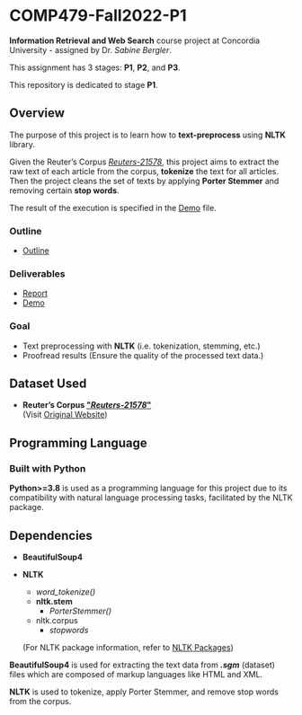 # COMP479-Fall2022-P1

**Information Retrieval and Web Search** course project at Concordia University - assigned by Dr. _Sabine Bergler_.

This assignment has 3 stages: **P1**, **P2**, and **P3**.

This repository is dedicated to stage **P1**.

## Overview

The purpose of this project is to learn how to **text-preprocess** using **NLTK** library.

Given the Reuter’s Corpus [_Reuters-21578_](../reuters21578_extracted/), this project aims to extract the raw text of each article from the corpus, **tokenize** the text for all articles. Then the project cleans the set of texts by applying **Porter Stemmer** and removing certain **stop words**.

The result of the execution is specified in the [Demo](./deliverables/demo.pdf) file.

### Outline

- [Outline](p1_outline.pdf)

### Deliverables

- [Report](./deliverables/report.pdf)
- [Demo](./deliverables/demo.pdf)

### Goal

- Text preprocessing with **NLTK** (i.e. tokenization, stemming, etc.)
- Proofread results (Ensure the quality of the processed text data.)

## Dataset Used

- **Reuter’s Corpus ["_Reuters-21578_"](../reuters21578_extracted/)**</br>
  (Visit [Original Website](http://www.daviddlewis.com/resources/testcollections/reuters21578/))

## Programming Language

### Built with **Python**

**Python>=3.8** is used as a programming language for this project due to its compatibility with natural language processing tasks, facilitated by the NLTK package.

## Dependencies

- **BeautifulSoup4**
- **NLTK**

  - _word_tokenize()_
  - **nltk.stem**
    - _PorterStemmer()_
  - nltk.corpus
    - _stopwords_

  (For NLTK package information, refer to [NLTK Packages](https://www.nltk.org/api/nltk.html))

**BeautifulSoup4** is used for extracting the text data from _**.sgm**_ (dataset) files which are composed of markup languages like HTML and XML.

**NLTK** is used to tokenize, apply Porter Stemmer, and remove stop words from the corpus.
